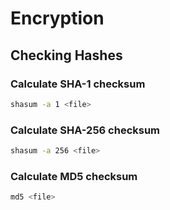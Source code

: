 # Encryption

## Checking Hashes

### Calculate SHA-1 checksum

```sh
shasum -a 1 <file>
```

### Calculate SHA-256 checksum

```sh
shasum -a 256 <file>
```

### Calculate MD5 checksum

```sh
md5 <file>
```
